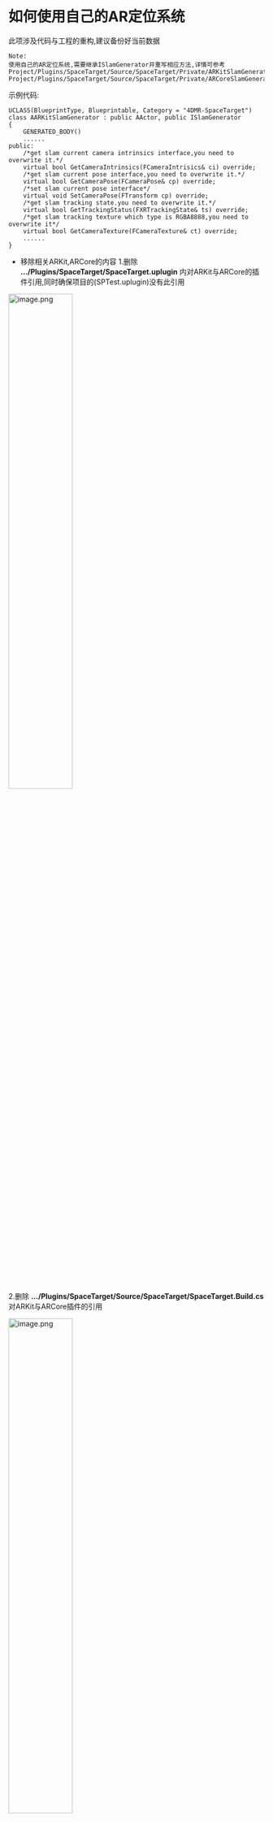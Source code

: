# 如何使用自己的AR定位系统

此项涉及代码与工程的重构,建议备份好当前数据

	Note:
	使用自己的AR定位系统,需要继承ISlamGenerator并重写相应方法,详情可参考
	Project/Plugins/SpaceTarget/Source/SpaceTarget/Private/ARKitSlamGenerator.h
	Project/Plugins/SpaceTarget/Source/SpaceTarget/Private/ARCoreSlamGenerator.h

示例代码:

```
UCLASS(BlueprintType, Blueprintable, Category = "4DMR-SpaceTarget")
class AARKitSlamGenerator : public AActor, public ISlamGenerator
{
	GENERATED_BODY()
	......
public:
	/*get slam current camera intrinsics interface,you need to overwrite it.*/
	virtual bool GetCameraIntrinsics(FCameraIntrisics& ci) override;
	/*get slam current pose interface,you need to overwrite it.*/
	virtual bool GetCameraPose(FCameraPose& cp) override;
	/*set slam current pose interface*/
	virtual void SetCameraPose(FTransform cp) override;
	/*get slam tracking state.you need to overwrite it.*/
	virtual bool GetTrackingStatus(FXRTrackingState& ts) override;
	/*get slam tracking texture which type is RGBA8888,you need to overwrite it*/
	virtual bool GetCameraTexture(FCameraTexture& ct) override;
	......
}
```

- 移除相关ARKit,ARCore的内容
1.删除 **.../Plugins/SpaceTarget/SpaceTarget.uplugin** 内对ARKit与ARCore的插件引用,同时确保项目的(SPTest.uplugin)没有此引用

<img src=doc/ueimgs/60dd34b02b3e4.png width = "50%"  alt="image.png"/>

2.删除 **.../Plugins/SpaceTarget/Source/SpaceTarget/SpaceTarget.Build.cs** 对ARKit与ARCore插件的引用

<img src=doc/ueimgs/60dd353eefce5.png width = "50%"  alt="image.png"/>

3.删除调用文件
删除 **.../Plugins/SpaceTarget/Source/SpaceTarget/Public/** 目录以下文件:

 **ARCoreSlamGenerator.h**

 **ARKitSlamGenerator.h**

删除 **.../Plugins/SpaceTarget/Source/SpaceTarget/Private/** 目录以下文件:

 **ARCoreSlamGenerator.cpp**

 **ARKitSlamGenerator.cpp**

4.修改SpaceTarget Content/SpaceTargetActor蓝图内容,将slam修改为自定义继承自ISlamGenearator的类

<img src=doc/ueimgs/60dd374144a58.png width = "50%"  alt="image.png"/>


5.删除 **SpaceTargetPawn** 蓝图中定义 **Start AR Session** ,改用您的AR启动函数

完成后,右键项目启动文件,重新Generate一次项目即可使用自定义的AR定位


---

#### 图像坐标校正

由于每个AR系统的生成的图像与UE4坐标轴匹配都不相同,故需要在 **FCameraTexture.direction** 中指定图像旋转方向

```
enum class FImageDirection : uint8
{
	
	LEFT = 2,
	RIGHT = 3,
	UP = 0,
	DOWN = 1
};
```

- AR显示的正常画面:

<img src=doc/ueimgs/ue4.jpg   alt="image.jpg"/>


- 示例:ARKit与ARCore图像:


<img src=doc/ueimgs/arkitarcore.jpg   alt="image.jpg"/>


以ARKit ARCore为例:图像向左旋转了-90度,所以设置为:

```
 ct.direction = FImageDirection::LEFT;

```


- 在SpaceTarget中我们约定图片朝向为:

<img src=doc/ueimgs/spacetarget.jpg  alt="image.jpg"/>

以此得出正确的朝向关系

```
void USpaceTargetSubsystem::FixImageAixs(FImageDirection dir, ImageAixs& tempaix)
{
	switch (dir)
	{
	case FImageDirection::LEFT:
		tempaix.X = FString("-z");
		tempaix.Y = FString("-y");
		tempaix.Z = FString("x");
		break;
	case FImageDirection::RIGHT:
		tempaix.X = FString("z");
		tempaix.Y = FString("y");
		tempaix.Z = FString("x");
		break;
	case FImageDirection::UP:
		tempaix.X = FString("y");
		tempaix.Y = FString("-z");
		tempaix.Z = FString("x");
		break;
	case FImageDirection::DOWN:
		tempaix.X = FString("-y");
		tempaix.Y = FString("z");
		tempaix.Z = FString("x");
		break;
	}
}
```

